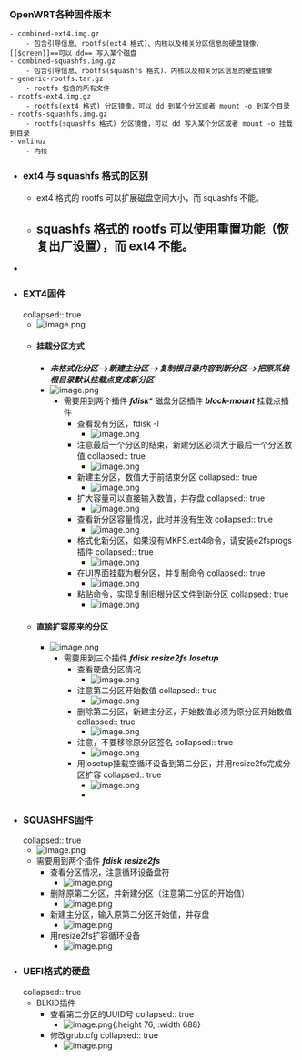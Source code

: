 ### OpenWRT各种固件版本
	- combined-ext4.img.gz
		- 包含引导信息、rootfs(ext4 格式)、内核以及相关分区信息的硬盘镜像，[[$green]]==可以 dd== 写入某个磁盘
	- combined-squashfs.img.gz
		- 包含引导信息、rootfs(squashfs 格式)、内核以及相关分区信息的硬盘镜像
	- generic-rootfs.tar.gz
		- rootfs 包含的所有文件
	- rootfs-ext4.img.gz
		- rootfs(ext4 格式) 分区镜像，可以 dd 到某个分区或者 mount -o 到某个目录
	- rootfs-squashfs.img.gz
		- rootfs(squashfs 格式) 分区镜像，可以 dd 写入某个分区或者 mount -o 挂载到目录
	- vmlinuz
		- 内核
- ### ext4 与 squashfs 格式的区别
	- ext4 格式的 rootfs 可以扩展磁盘空间大小，而 squashfs 不能。
	- squashfs 格式的 rootfs 可以使用重置功能（恢复出厂设置），而 ext4 不能。
		-
-
- ### EXT4固件
  collapsed:: true
	- ![image.png](../assets/image_1690855820626_0.png)
	- #### 挂载分区方式
		- ***未格式化分区-->新建主分区-->复制根目录内容到新分区-->把原系统根目录默认挂载点变成新分区***
		- ![image.png](../assets/image_1690856012649_0.png)
			- 需要用到两个插件 ***fdisk**** 磁盘分区插件   ***block-mount*** 挂载点插件
				- 查看现有分区，fdisk -l
					- ![image.png](../assets/image_1690856636204_0.png)
				- 注意最后一个分区的结束，新建分区必须大于最后一个分区数值
				  collapsed:: true
					- ![image.png](../assets/image_1690856680893_0.png)
				- 新建主分区，数值大于前结束分区
				  collapsed:: true
					- ![image.png](../assets/image_1690856714572_0.png)
				- 扩大容量可以直接输入数值，并存盘
				  collapsed:: true
					- ![image.png](../assets/image_1690856756048_0.png)
				- 查看新分区容量情况，此时并没有生效
				  collapsed:: true
					- ![image.png](../assets/image_1690856800547_0.png)
				- 格式化新分区，如果没有MKFS.ext4命令，请安装e2fsprogs插件
				  collapsed:: true
					- ![image.png](../assets/image_1690856840529_0.png)
				- 在UI界面挂载为根分区，并复制命令
				  collapsed:: true
					- ![image.png](../assets/image_1690856877516_0.png)
				- 粘贴命令，实现复制旧根分区文件到新分区
				  collapsed:: true
					- ![image.png](../assets/image_1690856920881_0.png)
	- #### 直接扩容原来的分区
		- ![image.png](../assets/image_1690857214619_0.png)
			- 需要用到三个插件 ***fdisk*** ***resize2fs*** ***losetup***
				- 查看硬盘分区情况
					- ![image.png](../assets/image_1690857381078_0.png)
				- 注意第二分区开始数值
				  collapsed:: true
					- ![image.png](../assets/image_1690857409297_0.png)
				- 删除第二分区，新建主分区，开始数值必须为原分区开始数值
				  collapsed:: true
					- ![image.png](../assets/image_1690857452372_0.png)
				- 注意，不要移除原分区签名
				  collapsed:: true
					- ![image.png](../assets/image_1690857487500_0.png)
				- 用losetup挂载空循环设备到第二分区，并用resize2fs完成分区扩容
				  collapsed:: true
					- ![image.png](../assets/image_1690857524326_0.png)
					-
- ### SQUASHFS固件
  collapsed:: true
	- ![image.png](../assets/image_1690855861283_0.png)
	- 需要用到两个插件  ***fdisk***  ***resize2fs***
		- 查看分区情况，注意循环设备盘符
			- ![image.png](../assets/image_1690857710417_0.png)
		- 删除原第二分区，并新建分区（注意第二分区的开始值）
			- ![image.png](../assets/image_1690857768281_0.png)
		- 新建主分区，输入原第二分区开始值，并存盘
			- ![image.png](../assets/image_1690857804085_0.png)
		- 用resize2fs扩容循环设备
			- ![image.png](../assets/image_1690857837104_0.png)
- ### UEFI格式的硬盘
  collapsed:: true
	- BLKID插件
		- 查看第二分区的UUID号
		  collapsed:: true
			- ![image.png](../assets/image_1690858427584_0.png){:height 76, :width 688}
		- 修改grub.cfg
		  collapsed:: true
			- ![image.png](../assets/image_1690858474202_0.png)
